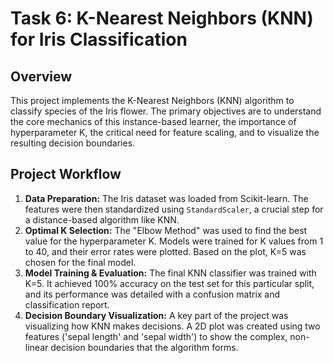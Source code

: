 # Task 6: K-Nearest Neighbors (KNN) for Iris Classification

## Overview
This project implements the K-Nearest Neighbors (KNN) algorithm to classify species of the Iris flower. The primary objectives are to understand the core mechanics of this instance-based learner, the importance of hyperparameter K, the critical need for feature scaling, and to visualize the resulting decision boundaries.

## Project Workflow
1.  **Data Preparation:** The Iris dataset was loaded from Scikit-learn. The features were then standardized using `StandardScaler`, a crucial step for a distance-based algorithm like KNN.
2.  **Optimal K Selection:** The "Elbow Method" was used to find the best value for the hyperparameter K. Models were trained for K values from 1 to 40, and their error rates were plotted. Based on the plot, K=5 was chosen for the final model.
3.  **Model Training & Evaluation:** The final KNN classifier was trained with K=5. It achieved 100% accuracy on the test set for this particular split, and its performance was detailed with a confusion matrix and classification report.
4.  **Decision Boundary Visualization:** A key part of the project was visualizing how KNN makes decisions. A 2D plot was created using two features ('sepal length' and 'sepal width') to show the complex, non-linear decision boundaries that the algorithm forms.
